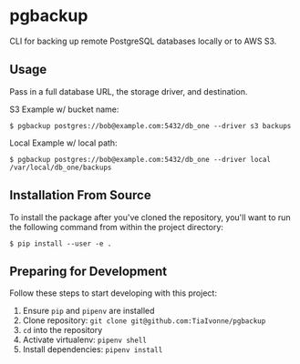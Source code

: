 pgbackup
========

CLI for backing up remote PostgreSQL databases locally or to AWS S3.

## Usage

Pass in a full database URL, the storage driver, and destination.

S3 Example w/ bucket name:

```
$ pgbackup postgres://bob@example.com:5432/db_one --driver s3 backups
```

Local Example w/ local path:

```
$ pgbackup postgres://bob@example.com:5432/db_one --driver local /var/local/db_one/backups
```

## Installation From Source

To install the package after you've cloned the repository, you'll want to run the following command from within the project directory:

```
$ pip install --user -e .
```
## Preparing for Development

Follow these steps to start developing with this project:

1. Ensure `pip` and `pipenv` are installed
2. Clone repository: `git clone git@github.com:TiaIvonne/pgbackup`
3. `cd` into the repository
4. Activate virtualenv: `pipenv shell`
5. Install dependencies: `pipenv install`
